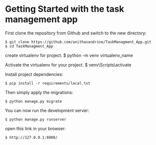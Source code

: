 # Getting Started with the task management app

First clone the repository from Github and switch to the new directory:

    $ git clone https://github.com/anithasandrine/TaskManagment_App.git
    $ cd TaskManagment_App
    

create virtualenv for project.
    $ python -m venv virtualenv_name

Activate the virtualenv for your project.
    $ venv\Scripts\activate

    
Install project dependencies:

    $ pip install -r requirements/local.txt
    
    
Then simply apply the migrations:

    $ python manage.py migrate
    

You can now run the development server:

    $ python manage.py runserver

open this link in your browser:

    $ http://127.0.0.1:8000/